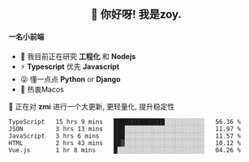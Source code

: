 <h2 align="center">👋 你好呀! 我是zoy.</h2>

#### 一名小前端

- 🌱 我目前正在研究 **工程化** 和 **Nodejs**
- ⚡ **Typescript** 优先 **Javascript**
- 😜 懂一点点 **Python** or **Django**
- 🚀 热衷Macos

🌟 正在对 **zmi** 进行一个大更新, 更轻量化, 提升稳定性




<!--
**l-zoy/l-zoy** is a ✨ _special_ ✨ repository because its `README.md` (this file) appears on your GitHub profile.

Here are some ideas to get you started:

- 🔭 I’m currently working on ...
- 🌱 I’m currently learning ...
- 👯 I’m looking to collaborate on ...
- 🤔 I’m looking for help with ...
- 💬 Ask me about ...
- 📫 How to reach me: ...
- 😄 Pronouns: ...
- ⚡ Fun fact: ...
-->

<!--START_SECTION:waka-->
```text
TypeScript   15 hrs 9 mins   ██████████████░░░░░░░░░░░   56.36 % 
JSON         3 hrs 13 mins   ███░░░░░░░░░░░░░░░░░░░░░░   11.97 % 
JavaScript   3 hrs 6 mins    ███░░░░░░░░░░░░░░░░░░░░░░   11.57 % 
HTML         2 hrs 43 mins   ██▓░░░░░░░░░░░░░░░░░░░░░░   10.12 % 
Vue.js       1 hr 8 mins     █░░░░░░░░░░░░░░░░░░░░░░░░   04.26 % 
```
<!--END_SECTION:waka-->